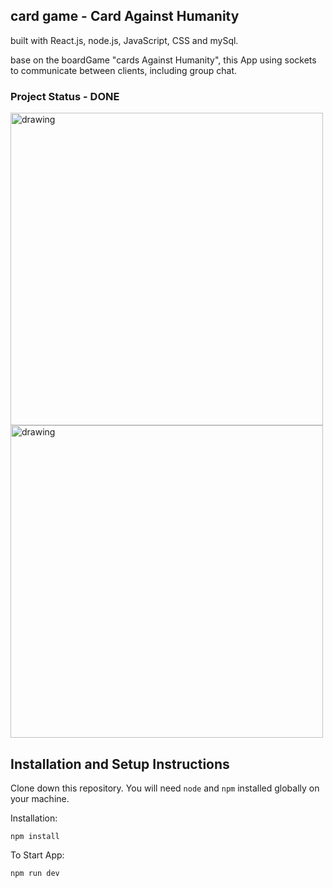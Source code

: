 ## card game - Card Against Humanity

built with React.js, node.js, JavaScript, CSS and mySql.

base on the boardGame "cards Against Humanity", this App using sockets to communicate between clients, including group chat.


### Project Status - DONE

<img src="https://user-images.githubusercontent.com/107807164/203522144-9849d0b4-9c03-4859-ab49-253faf7d66da.png" alt="drawing" width="500"/><img src="https://user-images.githubusercontent.com/107807164/203522472-028a58c9-deef-4abf-9cb9-222008f96ac7.png" alt="drawing" width="500"/>

## Installation and Setup Instructions

Clone down this repository. You will need `node` and `npm` installed globally on your machine.  

Installation:

`npm install`    

To Start App:

`npm run dev`  

